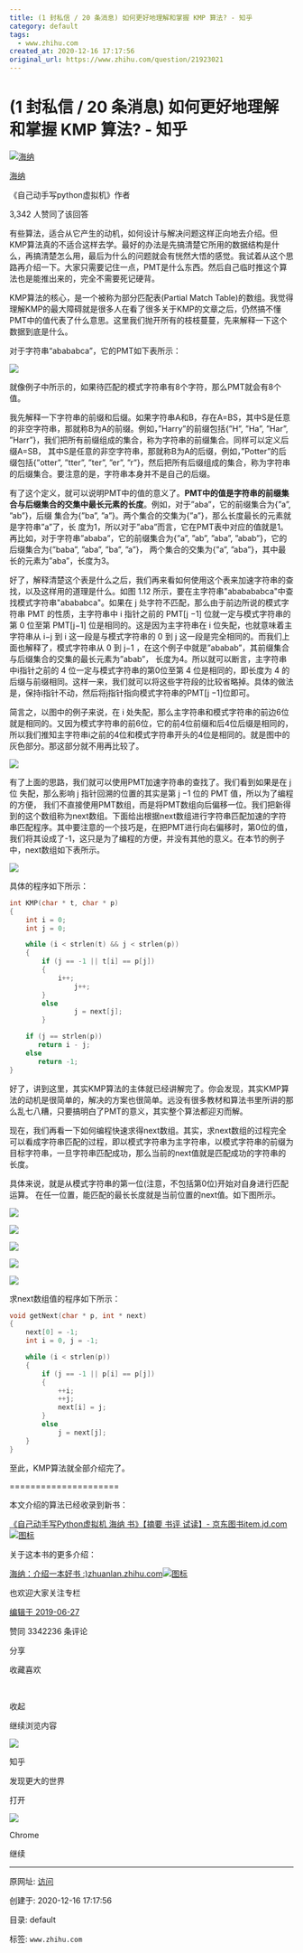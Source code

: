```yaml
---
title: (1 封私信 / 20 条消息) 如何更好地理解和掌握 KMP 算法? - 知乎
category: default
tags: 
  - www.zhihu.com
created_at: 2020-12-16 17:17:56
original_url: https://www.zhihu.com/question/21923021
---
```



# (1 封私信 / 20 条消息) 如何更好地理解和掌握 KMP 算法? - 知乎

[![海纳](assets/1608110276-4731a9d6b0bf0fe348fc0f1e84daec0d.jpg)](https://www.zhihu.com/people/hinus)

[海纳](https://www.zhihu.com/people/hinus)

《自己动手写python虚拟机》作者

3,342 人赞同了该回答

有些算法，适合从它产生的动机，如何设计与解决问题这样正向地去介绍。但KMP算法真的不适合这样去学。最好的办法是先搞清楚它所用的数据结构是什么，再搞清楚怎么用，最后为什么的问题就会有恍然大悟的感觉。我试着从这个思路再介绍一下。大家只需要记住一点，PMT是什么东西。然后自己临时推这个算法也是能推出来的，完全不需要死记硬背。

KMP算法的核心，是一个被称为部分匹配表(Partial Match Table)的数组。我觉得理解KMP的最大障碍就是很多人在看了很多关于KMP的文章之后，仍然搞不懂PMT中的值代表了什么意思。这里我们抛开所有的枝枝蔓蔓，先来解释一下这个数据到底是什么。

对于字符串“abababca”，它的PMT如下表所示：

![](assets/1608110276-55897fb0d6eb8e91a0173dbe5a3b9ea1.jpg)

就像例子中所示的，如果待匹配的模式字符串有8个字符，那么PMT就会有8个值。

我先解释一下字符串的前缀和后缀。如果字符串A和B，存在A=BS，其中S是任意的非空字符串，那就称B为A的前缀。例如，”Harry”的前缀包括{”H”, ”Ha”, ”Har”, ”Harr”}，我们把所有前缀组成的集合，称为字符串的前缀集合。同样可以定义后缀A=SB， 其中S是任意的非空字符串，那就称B为A的后缀，例如，”Potter”的后缀包括{”otter”, ”tter”, ”ter”, ”er”, ”r”}，然后把所有后缀组成的集合，称为字符串的后缀集合。要注意的是，字符串本身并不是自己的后缀。

有了这个定义，就可以说明PMT中的值的意义了。**PMT中的值是字符串的前缀集合与后缀集合的交集中最长元素的长度**。例如，对于”aba”，它的前缀集合为{”a”, ”ab”}，后缀 集合为{”ba”, ”a”}。两个集合的交集为{”a”}，那么长度最长的元素就是字符串”a”了，长 度为1，所以对于”aba”而言，它在PMT表中对应的值就是1。再比如，对于字符串”ababa”，它的前缀集合为{”a”, ”ab”, ”aba”, ”abab”}，它的后缀集合为{”baba”, ”aba”, ”ba”, ”a”}， 两个集合的交集为{”a”, ”aba”}，其中最长的元素为”aba”，长度为3。

好了，解释清楚这个表是什么之后，我们再来看如何使用这个表来加速字符串的查找，以及这样用的道理是什么。如图 1.12 所示，要在主字符串"ababababca"中查找模式字符串"abababca"。如果在 j 处字符不匹配，那么由于前边所说的模式字符串 PMT 的性质，主字符串中 i 指针之前的 PMT\[j −1\] 位就一定与模式字符串的第 0 位至第 PMT\[j−1\] 位是相同的。这是因为主字符串在 i 位失配，也就意味着主字符串从 i−j 到 i 这一段是与模式字符串的 0 到 j 这一段是完全相同的。而我们上面也解释了，模式字符串从 0 到 j−1 ，在这个例子中就是”ababab”，其前缀集合与后缀集合的交集的最长元素为”abab”， 长度为4。所以就可以断言，主字符串中i指针之前的 4 位一定与模式字符串的第0位至第 4 位是相同的，即长度为 4 的后缀与前缀相同。这样一来，我们就可以将这些字符段的比较省略掉。具体的做法是，保持i指针不动，然后将j指针指向模式字符串的PMT\[j −1\]位即可。

简言之，以图中的例子来说，在 i 处失配，那么主字符串和模式字符串的前边6位就是相同的。又因为模式字符串的前6位，它的前4位前缀和后4位后缀是相同的，所以我们推知主字符串i之前的4位和模式字符串开头的4位是相同的。就是图中的灰色部分。那这部分就不用再比较了。

![](assets/1608110276-7449abc367d721b3dd391034ec7cdac6.jpg)

有了上面的思路，我们就可以使用PMT加速字符串的查找了。我们看到如果是在 j 位 失配，那么影响 j 指针回溯的位置的其实是第 j −1 位的 PMT 值，所以为了编程的方便， 我们不直接使用PMT数组，而是将PMT数组向后偏移一位。我们把新得到的这个数组称为next数组。下面给出根据next数组进行字符串匹配加速的字符串匹配程序。其中要注意的一个技巧是，在把PMT进行向右偏移时，第0位的值，我们将其设成了-1，这只是为了编程的方便，并没有其他的意义。在本节的例子中，next数组如下表所示。

![](assets/1608110276-a9f3d8b7409bbcaecefe0ecc551a8589.jpg)

具体的程序如下所示：

```cpp
int KMP(char * t, char * p) 
{
	int i = 0; 
	int j = 0;

	while (i < strlen(t) && j < strlen(p))
	{
		if (j == -1 || t[i] == p[j]) 
		{
			i++;
           		j++;
		}
	 	else 
           		j = next[j];
    	}

    if (j == strlen(p))
       return i - j;
    else 
       return -1;
}
```

好了，讲到这里，其实KMP算法的主体就已经讲解完了。你会发现，其实KMP算法的动机是很简单的，解决的方案也很简单。远没有很多教材和算法书里所讲的那么乱七八糟，只要搞明白了PMT的意义，其实整个算法都迎刃而解。

现在，我们再看一下如何编程快速求得next数组。其实，求next数组的过程完全可以看成字符串匹配的过程，即以模式字符串为主字符串，以模式字符串的前缀为目标字符串，一旦字符串匹配成功，那么当前的next值就是匹配成功的字符串的长度。

具体来说，就是从模式字符串的第一位(注意，不包括第0位)开始对自身进行匹配运算。 在任一位置，能匹配的最长长度就是当前位置的next值。如下图所示。

![](assets/1608110276-61ff5145e85a9fa19803677291725f30.jpg)

![](assets/1608110276-a35a91af398df43a33a75033563edca9.jpg)

![](assets/1608110276-de6e886add854b10e0c952f743c9bff1.jpg)

![](assets/1608110276-55fccf01ca383cd0503ccfdfe638e07a.jpg)

![](assets/1608110276-4baa49c9d31c6c77a001360645518fd3.jpg)

求next数组值的程序如下所示：

```cpp
void getNext(char * p, int * next)
{
	next[0] = -1;
	int i = 0, j = -1;

	while (i < strlen(p))
	{
		if (j == -1 || p[i] == p[j])
		{
			++i;
			++j;
			next[i] = j;
		}	
		else
			j = next[j];
	}
}
```

至此，KMP算法就全部介绍完了。

\=====================

本文介绍的算法已经收录到新书：

[《自己动手写Python虚拟机 海纳 书》【摘要 书评 试读】- 京东图书​item.jd.com![图标](assets/1608110276-411595f16bd18eecb5a51958cf15ad4c.jpg)](https://link.zhihu.com/?target=https%3A//item.jd.com/50300260700.html)

关于这本书的更多介绍：

[海纳：介绍一本好书 :)​zhuanlan.zhihu.com![图标](assets/1608110276-ed37ae9bace8e944c5ef2331bff397a8.svg)](https://zhuanlan.zhihu.com/p/70279362)

也欢迎大家关注专栏

[编辑于 2019-06-27](https://www.zhihu.com/question/21923021/answer/281346746)

​赞同 3342​​236 条评论

​分享

​收藏​喜欢

​

收起​

继续浏览内容

![](assets/1608110276-c409a2bba8338be2a9f7de5f883bac5c.png)

知乎

发现更大的世界

打开

![](assets/1608110276-b2e48e1f589db768b4833926a56efd5e.png)

Chrome

继续

---------------------------------------------------


原网址: [访问](https://www.zhihu.com/question/21923021)

创建于: 2020-12-16 17:17:56

目录: default

标签: `www.zhihu.com`

